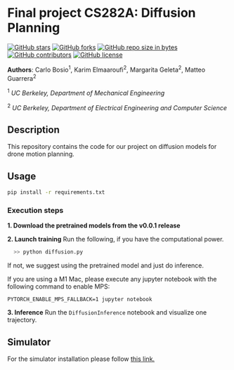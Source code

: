 # Final project CS282A: Diffusion Planning
[![GitHub stars](https://img.shields.io/github/stars/matteoguarrera/planning.svg)](https://GitHub.com/matteoguarrera/planning/stargazers/)  [![GitHub forks](https://img.shields.io/github/forks/matteoguarrera/planning.svg)](https://GitHub.com/matteoguarrera/planning/network/)  [![GitHub repo size in bytes](https://img.shields.io/github/repo-size/matteoguarrera/planning.svg)](https://github.com/matteoguarrera/planning) [![GitHub contributors](https://img.shields.io/github/contributors/margaritageleta/vesper-tech-debt.svg)](https://GitHub.com/matteoguarrera/planning/graphs/contributors/) [![GitHub license](https://img.shields.io/github/license/matteoguarrera/planning.svg)](https://github.com/matteoguarrera/planning/blob/master/LICENSE)

**Authors**: Carlo Bosio<sup>1</sup>, Karim Elmaaroufi<sup>2</sup>, Margarita Geleta<sup>2</sup>, Matteo Guarrera<sup>2</sup>

<sup>1</sup> *UC Berkeley, Department of Mechanical Engineering*

<sup>2</sup> *UC Berkeley, Department of Electrical Engineering and Computer Science*

## Description
This repository contains the code for our project on diffusion models for drone motion planning.

## Usage
```bash
pip install -r requirements.txt
```

### Execution steps
**1. Download the pretrained models from the v0.0.1 release**

**2. Launch training**
Run the following, if you have the computational power.
```bash
  >> python diffusion.py
```
If not, we suggest using the pretrained model and just do inference.

If you are using a M1 Mac, please execute any jupyter notebook with the following command to enable MPS:
```
PYTORCH_ENABLE_MPS_FALLBACK=1 jupyter notebook
```

**3. Inference**
Run the `DiffusionInference` notebook and visualize one trajectory. 

## Simulator

For the simulator installation please follow [this link.](https://cyberbotics.com/doc/guide/installation-procedure)
